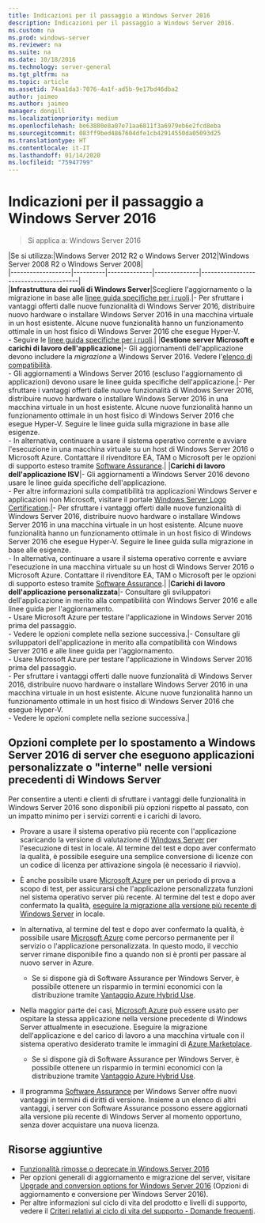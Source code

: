 ```yaml
---
title: Indicazioni per il passaggio a Windows Server 2016
description: Indicazioni per il passaggio a Windows Server 2016.
ms.custom: na
ms.prod: windows-server
ms.reviewer: na
ms.suite: na
ms.date: 10/18/2016
ms.technology: server-general
ms.tgt_pltfrm: na
ms.topic: article
ms.assetid: 74aa1da3-7076-4a1f-ad5b-9e17bd46dba2
author: jaimeo
ms.author: jaimeo
manager: dongill
ms.localizationpriority: medium
ms.openlocfilehash: be63880e8a07e71aa6811f3a6979eb6e2fcd8eba
ms.sourcegitcommit: 083ff9bed4867604dfe1cb42914550da05093d25
ms.translationtype: HT
ms.contentlocale: it-IT
ms.lasthandoff: 01/14/2020
ms.locfileid: "75947799"
---
```

# <a name="recommendations-for-moving-to-windows-server-2016"></a>Indicazioni per il passaggio a Windows Server 2016

>Si applica a: Windows Server 2016


|Se si utilizza:|Windows Server 2012 R2 o Windows Server 2012|Windows Server 2008 R2 o Windows Server 2008|  
|-------------------|----------|--------------|--------------|---------------------------------------|  
|**Infrastruttura dei ruoli di Windows Server**|Scegliere l'aggiornamento o la migrazione in base alle [linee guida specifiche per i ruoli](https://technet.microsoft.com/windowsserver/jj554790).|- Per sfruttare i vantaggi offerti dalle nuove funzionalità di Windows Server 2016, distribuire nuovo hardware o installare Windows Server 2016 in una macchina virtuale in un host esistente. Alcune nuove funzionalità hanno un funzionamento ottimale in un host fisico di Windows Server 2016 che esegue Hyper-V. <br>- Seguire le [linee guida specifiche per i ruoli](https://technet.microsoft.com/windowsserver/jj554790).|
|**Gestione server Microsoft e carichi di lavoro dell'applicazione**|- Gli aggiornamenti dell'applicazione devono includere la *migrazione* a Windows Server 2016. Vedere l'[elenco di compatibilità](Server-Application-Compatibility.md). <br>- Gli aggiornamenti a Windows Server 2016 (escluso l'aggiornamento di applicazioni) devono usare le linee guida specifiche dell'applicazione.|- Per sfruttare i vantaggi offerti dalle nuove funzionalità di Windows Server 2016, distribuire nuovo hardware o installare Windows Server 2016 in una macchina virtuale in un host esistente. Alcune nuove funzionalità hanno un funzionamento ottimale in un host fisico di Windows Server 2016 che esegue Hyper-V. Seguire le linee guida sulla migrazione in base alle esigenze. <br>- In alternativa, continuare a usare il sistema operativo corrente e avviare l'esecuzione in una macchina virtuale su un host di Windows Server 2016 o Microsoft Azure. Contattare il rivenditore EA, TAM o Microsoft per le opzioni di supporto esteso tramite [Software Assurance](https://www.microsoft.com/Licensing/licensing-programs/software-assurance-default.aspx).|
|**Carichi di lavoro dell'applicazione ISV**|- Gli aggiornamenti a Windows Server 2016 devono usare le linee guida specifiche dell'applicazione. <br>- Per altre informazioni sulla compatibilità tra applicazioni Windows Server e applicazioni non Microsoft, visitare il portale [Windows Server Logo Certification](https://msdn.microsoft.com/enterprisecloudcertified).|- Per sfruttare i vantaggi offerti dalle nuove funzionalità di Windows Server 2016, distribuire nuovo hardware o installare Windows Server 2016 in una macchina virtuale in un host esistente. Alcune nuove funzionalità hanno un funzionamento ottimale in un host fisico di Windows Server 2016 che esegue Hyper-V. Seguire le linee guida sulla migrazione in base alle esigenze. <br>- In alternativa, continuare a usare il sistema operativo corrente e avviare l'esecuzione in una macchina virtuale su un host di Windows Server 2016 o Microsoft Azure. Contattare il rivenditore EA, TAM o Microsoft per le opzioni di supporto esteso tramite [Software Assurance](https://www.microsoft.com/Licensing/licensing-programs/software-assurance-default.aspx).|
|**Carichi di lavoro dell'applicazione personalizzata**|- Consultare gli sviluppatori dell'applicazione in merito alla compatibilità con Windows Server 2016 e alle linee guida per l'aggiornamento. <br>- Usare Microsoft Azure per testare l'applicazione in Windows Server 2016 prima del passaggio. <br>- Vedere le opzioni complete nella sezione successiva.|- Consultare gli sviluppatori dell'applicazione in merito alla compatibilità con Windows Server 2016 e alle linee guida per l'aggiornamento. <br>- Usare Microsoft Azure per testare l'applicazione in Windows Server 2016 prima del passaggio. <br>- Per sfruttare i vantaggi offerti dalle nuove funzionalità di Windows Server 2016, distribuire nuovo hardware o installare Windows Server 2016 in una macchina virtuale in un host esistente. Alcune nuove funzionalità hanno un funzionamento ottimale in un host fisico di Windows Server 2016 che esegue Hyper-V. <br>- Vedere le opzioni complete nella sezione successiva.|

## <a name="complete-options-for-moving-servers-running-custom-or-in-house-applications-on-older-versions-of-windows-server-to-windows-server-2016"></a>Opzioni complete per lo spostamento a Windows Server 2016 di server che eseguono applicazioni personalizzate o "interne" nelle versioni precedenti di Windows Server

Per consentire a utenti e clienti di sfruttare i vantaggi delle funzionalità in Windows Server 2016 sono disponibili più opzioni rispetto al passato, con un impatto minimo per i servizi correnti e i carichi di lavoro.

- Provare a usare il sistema operativo più recente con l'applicazione scaricando la versione di valutazione di [Windows Server](https://www.microsoft.com/evalcenter/evaluate-windows-server-2016) per l'esecuzione di test in locale. Al termine del test e dopo aver confermato la qualità, è possibile eseguire una semplice conversione di licenze con un codice di licenza per attivazione singola (è necessario il riavvio).

- È anche possibile usare [Microsoft Azure](https://azure.microsoft.com) per un periodo di prova a scopo di test, per assicurarsi che l'applicazione personalizzata funzioni nel sistema operativo server più recente. Al termine del test e dopo aver confermato la qualità, [eseguire la migrazione alla versione più recente di Windows Server](https://docs.microsoft.com/windows-server/get-started/installation-and-upgrade#upgrade) in locale. 

- In alternativa, al termine del test e dopo aver confermato la qualità, è possibile usare [Microsoft Azure](https://azure.microsoft.com) come percorso permanente per il servizio o l'applicazione personalizzata. In questo modo, il vecchio server rimane disponibile fino a quando non si è pronti per passare al nuovo server in Azure.

    - Se si dispone già di Software Assurance per Windows Server, è possibile ottenere un risparmio in termini economici con la distribuzione tramite [Vantaggio Azure Hybrid Use](https://azure.microsoft.com/pricing/hybrid-use-benefit/). 

- Nella maggior parte dei casi, [Microsoft Azure](https://azure.microsoft.com) può essere usato per ospitare la stessa applicazione nella versione precedente di Windows Server attualmente in esecuzione. Eseguire la migrazione dell'applicazione e del carico di lavoro a una macchina virtuale con il sistema operativo desiderato tramite le immagini di [Azure Marketplace](https://azure.microsoft.com/marketplace/).

    - Se si dispone già di Software Assurance per Windows Server, è possibile ottenere un risparmio in termini economici con la distribuzione tramite [Vantaggio Azure Hybrid Use](https://azure.microsoft.com/pricing/hybrid-use-benefit/). 

- Il programma [Software Assurance](https://www.microsoft.com/Licensing/licensing-programs/software-assurance-default.aspx) per Windows Server offre nuovi vantaggi in termini di diritti di versione. Insieme a un elenco di altri vantaggi, i server con Software Assurance possono essere aggiornati alla versione più recente di Windows Server al momento opportuno, senza dover acquistare una nuova licenza. 

## <a name="additional-resources"></a>Risorse aggiuntive

- [Funzionalità rimosse o deprecate in Windows Server 2016](deprecated-features.md)
- Per opzioni generali di aggiornamento e migrazione del server, visitare [Upgrade and conversion options for Windows Server 2016](Supported-Upgrade-Paths.md) (Opzioni di aggiornamento e conversione per Windows Server 2016).
- Per altre informazioni sul ciclo di vita del prodotto e livelli di supporto, vedere il [Criteri relativi al ciclo di vita del supporto - Domande frequenti](https://support.microsoft.com/help/17140/support-lifecycle-policy-faq).

